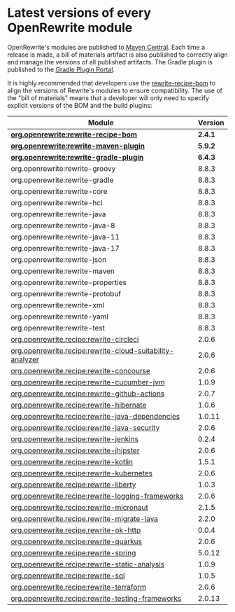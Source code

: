 # Latest versions of every OpenRewrite module

OpenRewrite's modules are published to [Maven Central](https://search.maven.org/search?q=org.openrewrite). Each time a release is made, a bill of materials artifact is also published to correctly align and manage the versions of all published artifacts. The Gradle plugin is published to the [Gradle Plugin Portal](https://plugins.gradle.org/plugin/org.openrewrite.rewrite).

It is highly recommended that developers use the [rewrite-recipe-bom](https://github.com/openrewrite/rewrite-recipe-bom) to align the versions of Rewrite's modules to ensure compatibility. The use of the "bill of materials" means that a developer will only need to specify explicit versions of the BOM and the build plugins:

| Module                                                                                                                          | Version   |
| --------------------------------------------------------------------------------------------------------------------------------| ----------|
| [**org.openrewrite:rewrite-recipe-bom**](https://github.com/openrewrite/rewrite-recipe-bom)                                     | **2.4.1** |
| [**org.openrewrite:rewrite-maven-plugin**](https://github.com/openrewrite/rewrite-maven-plugin)                                 | **5.9.2** |
| [**org.openrewrite:rewrite-gradle-plugin**](https://github.com/openrewrite/rewrite-gradle-plugin)                               | **6.4.3** |
| org.openrewrite:rewrite-groovy                                                                                                  | 8.8.3     |
| org.openrewrite:rewrite-gradle                                                                                                  | 8.8.3     |
| org.openrewrite:rewrite-core                                                                                                    | 8.8.3     |
| org.openrewrite:rewrite-hcl                                                                                                     | 8.8.3     |
| org.openrewrite:rewrite-java                                                                                                    | 8.8.3     |
| org.openrewrite:rewrite-java-8                                                                                                  | 8.8.3     |
| org.openrewrite:rewrite-java-11                                                                                                 | 8.8.3     |
| org.openrewrite:rewrite-java-17                                                                                                 | 8.8.3     |
| org.openrewrite:rewrite-json                                                                                                    | 8.8.3     |
| org.openrewrite:rewrite-maven                                                                                                   | 8.8.3     |
| org.openrewrite:rewrite-properties                                                                                              | 8.8.3     |
| org.openrewrite:rewrite-protobuf                                                                                                | 8.8.3     |
| org.openrewrite:rewrite-xml                                                                                                     | 8.8.3     |
| org.openrewrite:rewrite-yaml                                                                                                    | 8.8.3     |
| org.openrewrite:rewrite-test                                                                                                    | 8.8.3     |
| [org.openrewrite.recipe:rewrite-circleci](https://github.com/openrewrite/rewrite-circleci)                                      | 2.0.6     |
| [org.openrewrite.recipe:rewrite-cloud-suitability-analyzer](https://github.com/openrewrite/rewrite-cloud-suitability-analyzer)  | 2.0.6     |
| [org.openrewrite.recipe:rewrite-concourse](https://github.com/openrewrite/rewrite-concourse)                                    | 2.0.6     |
| [org.openrewrite.recipe:rewrite-cucumber-jvm](https://github.com/openrewrite/rewrite-cucumber-jvm)                              | 1.0.9     |
| [org.openrewrite.recipe:rewrite-github-actions](https://github.com/openrewrite/rewrite-github-actions)                          | 2.0.7     |
| [org.openrewrite.recipe:rewrite-hibernate](https://github.com/openrewrite/rewrite-hibernate)                                    | 1.0.6     |
| [org.openrewrite.recipe:rewrite-java-dependencies](https://github.com/openrewrite/rewrite-java-dependencies)                    | 1.0.11    |
| [org.openrewrite.recipe:rewrite-java-security](https://github.com/openrewrite/rewrite-java-security)                            | 2.0.6     |
| [org.openrewrite.recipe:rewrite-jenkins](https://github.com/openrewrite/rewrite-jenkins)                                        | 0.2.4     |
| [org.openrewrite.recipe:rewrite-jhipster](https://github.com/openrewrite/rewrite-jhipster)                                      | 2.0.6     |
| [org.openrewrite.recipe:rewrite-kotlin](https://github.com/openrewrite/rewrite-kotlin)                                          | 1.5.1    |
| [org.openrewrite.recipe:rewrite-kubernetes](https://github.com/openrewrite/rewrite-kubernetes)                                  | 2.0.6     |
| [org.openrewrite.recipe:rewrite-liberty](https://github.com/openrewrite/rewrite-liberty)                                        | 1.0.3     |
| [org.openrewrite.recipe:rewrite-logging-frameworks](https://github.com/openrewrite/rewrite-logging-frameworks)                  | 2.0.6     |
| [org.openrewrite.recipe:rewrite-micronaut](https://github.com/openrewrite/rewrite-micronaut)                                    | 2.1.5     |
| [org.openrewrite.recipe.rewrite-migrate-java](https://github.com/openrewrite/rewrite-migrate-java)                              | 2.2.0     |
| [org.openrewrite.recipe.rewrite-ok-http](https://github.com/openrewrite/rewrite-okhttp)                                         | 0.0.4     |
| [org.openrewrite.recipe:rewrite-quarkus](https://github.com/openrewrite/rewrite-quarkus)                                        | 2.0.6     |
| [org.openrewrite.recipe:rewrite-spring](https://github.com/openrewrite/rewrite-spring)                                          | 5.0.12    |
| [org.openrewrite.recipe:rewrite-static-analysis](https://github.com/openrewrite/rewrite-static-analysis)                        | 1.0.9     |
| [org.openrewrite.recipe:rewrite-sql](https://github.com/openrewrite/rewrite-sql)                                                | 1.0.5     |
| [org.openrewrite.recipe:rewrite-terraform](https://github.com/openrewrite/rewrite-terraform)                                    | 2.0.6     |
| [org.openrewrite.recipe:rewrite-testing-frameworks](https://github.com/openrewrite/rewrite-testing-frameworks)                  | 2.0.13    |
